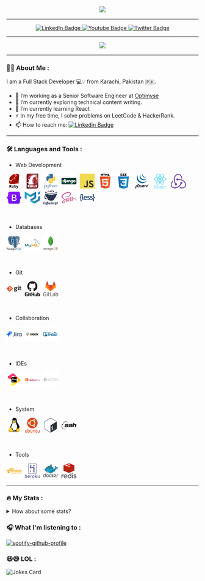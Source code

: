 <div id="header" align="center">
  <img src="https://media.giphy.com/media/M9gbBd9nbDrOTu1Mqx/giphy.gif" width="100"/>
</div>

---

<div id="badges" align="center">
  <a href="https://www.linkedin.com/in/akeedahmedfarees/">
    <img src="https://img.shields.io/badge/LinkedIn-blue?style=for-the-badge&logo=linkedin&logoColor=white" alt="LinkedIn Badge"/>
  </a>
  <a href="https://www.facebook.com/akeed.afarees">
    <img src="https://img.shields.io/badge/Facebook-blue?style=for-the-badge&logo=youtube&logoColor=white" alt="Youtube Badge"/>
  </a>
  <a href="https://twitter.com/AkeedAFarees">
    <img src="https://img.shields.io/badge/Twitter-blue?style=for-the-badge&logo=twitter&logoColor=white" alt="Twitter Badge"/>
  </a>
</div>

--- 

<div align="center">
  <img src="https://media.giphy.com/media/xTrL2z0L8j4KeldZ2S/giphy.gif"/>
</div>

---

### :man_technologist: About Me :

I am a Full Stack Developer :computer::bulb: from Karachi, Pakistan :pakistan:.

- 🔭 I’m working as a Senior Software Engineer at <a href="https://optimyse.com/">Optimyse</a>
- :page_facing_up: I’m currently exploring technical content writing.
- 🌱 I’m currently learning React
- :zap: In my free time, I solve problems on LeetCode & HackerRank.
- :mailbox: How to reach me: [![Linkedin Badge](https://img.shields.io/badge/Linkedin-blue?style=flat&logo=Linkedin&logoColor=white)](https://www.linkedin.com/in/akeedahmedfarees/)

---

### :hammer_and_wrench: Languages and Tools :

- Web Development
<div>
<img src='https://github.com/devicons/devicon/blob/master/icons/ruby/ruby-original-wordmark.svg' title="Ruby" alt="Ruby" width='40' height='40'/>&nbsp;
<img src='https://github.com/devicons/devicon/blob/master/icons/rails/rails-original-wordmark.svg' title="Rails" alt="Rails" width='40' height='40'/>&nbsp;
<img src='https://github.com/devicons/devicon/blob/master/icons/python/python-original-wordmark.svg' title="Python" alt="Python" width='40' height='40'/>&nbsp;
<img src='https://github.com/devicons/devicon/blob/master/icons/django/django-original.svg' title="Django" alt="Django" width='40' height='40'/>&nbsp;
<img src='https://github.com/devicons/devicon/blob/master/icons/javascript/javascript-original.svg' title="Javascript" alt="Javascript" width='40' height='40'/>&nbsp;  
<img src='https://github.com/devicons/devicon/blob/master/icons/html5/html5-original-wordmark.svg' title="HTML5" alt="HTML5" width='40' height='40'/>&nbsp;
<img src='https://github.com/devicons/devicon/blob/master/icons/css3/css3-original-wordmark.svg' title="CSS3" alt="CSS3" width='40' height='40'/>&nbsp;
<img src='https://github.com/devicons/devicon/blob/master/icons/jquery/jquery-original-wordmark.svg' title="JQuery" alt="JQuery" width='40' height='40'/>&nbsp;
<img src='https://github.com/devicons/devicon/blob/master/icons/react/react-original-wordmark.svg' title="react" alt="React" width='40' height='40'/>&nbsp;
<img src='https://github.com/devicons/devicon/blob/master/icons/redux/redux-original.svg' title="Redux" alt="Redux" width='40' height='40'/>&nbsp;  
<img src='https://github.com/devicons/devicon/blob/master/icons/bootstrap/bootstrap-original.svg' title="Bootstrap" alt="Bootstrap" width='40' height='40'/>&nbsp;  
<img src='https://github.com/devicons/devicon/blob/master/icons/materialui/materialui-original.svg' title="MaterialUI" alt="MaterialUI" width='40' height='40'/>&nbsp;  
<img src='https://github.com/devicons/devicon/blob/master/icons/coffeescript/coffeescript-original-wordmark.svg' title="Coffeescript" alt="Coffeescript" width='40' height='40'/>&nbsp;
<img src='https://github.com/devicons/devicon/blob/master/icons/sass/sass-original.svg' title="Sass" alt="Sass" width='40' height='40'/>&nbsp;  
<img src='https://github.com/devicons/devicon/blob/master/icons/less/less-plain-wordmark.svg' title="Less" alt="Less" width='40' height='40'/>&nbsp;  
</div>

&nbsp;
- Databases
<div>
<img src='https://github.com/devicons/devicon/blob/master/icons/postgresql/postgresql-original-wordmark.svg' title="Postgres" alt="Postgres" width='40' height='40'/>&nbsp;
<img src='https://github.com/devicons/devicon/blob/master/icons/mysql/mysql-original-wordmark.svg' title="MySql" alt="MySql" width='40' height='40'/>&nbsp;
<img src='https://github.com/devicons/devicon/blob/master/icons/mongodb/mongodb-original-wordmark.svg' title="MongoDB" alt="MongoDB" width='40' height='40'/>&nbsp;
</div>

&nbsp;
- Git
<div>
<img src='https://github.com/devicons/devicon/blob/master/icons/git/git-original-wordmark.svg' title="Git" alt="Git" width='40' height='40'/>&nbsp;
<img src='https://github.com/devicons/devicon/blob/master/icons/github/github-original-wordmark.svg' title="Github" alt="Github" width='40' height='40'/>&nbsp;
<img src='https://github.com/devicons/devicon/blob/master/icons/gitlab/gitlab-original-wordmark.svg' title="Gitlab" alt="Gitlab" width='40' height='40'/>&nbsp;
</div>

&nbsp;
- Collaboration
<div>
<img src='https://github.com/devicons/devicon/blob/master/icons/jira/jira-original-wordmark.svg' title="Jira" alt="Jira" width='40' height='40'/>&nbsp;
<img src='https://github.com/devicons/devicon/blob/master/icons/slack/slack-original-wordmark.svg' title="Slack" alt="Slack" width='40' height='40'/>&nbsp;
<img src='https://github.com/devicons/devicon/blob/master/icons/trello/trello-plain-wordmark.svg' title="Trello" alt="Trello" width='40' height='40'/>&nbsp;
</div>

&nbsp;
- IDEs
<div>
<img src='https://github.com/devicons/devicon/blob/master/icons/jetbrains/jetbrains-original.svg' title="JetBrains" alt="JetBrains" width='40' height='40'/>&nbsp;  
<img src='https://github.com/devicons/devicon/blob/master/icons/rubymine/rubymine-original-wordmark.svg' title="RubyMine" alt="RubyMine" width='40' height='40'/>&nbsp;
<img src='https://github.com/devicons/devicon/blob/master/icons/atom/atom-original-wordmark.svg' title="Atom" alt="Atom" width='40' height='40'/>&nbsp;
</div>

&nbsp;
- System
<div>
<img src='https://github.com/devicons/devicon/blob/master/icons/linux/linux-original.svg' title="Linux" alt="Linux" width='40' height='40'/>&nbsp;  
<img src='https://github.com/devicons/devicon/blob/master/icons/ubuntu/ubuntu-plain-wordmark.svg' title="Ubuntu" alt="Ubuntu" width='40' height='40'/>&nbsp;  
<img src='https://github.com/devicons/devicon/blob/master/icons/bash/bash-original.svg' title="Bash" alt="Bash" width='40' height='40'/>&nbsp;  
<img src='https://github.com/devicons/devicon/blob/master/icons/ssh/ssh-original-wordmark.svg' title="SSH" alt="SSH" width='40' height='40'/>&nbsp; 
</div>

&nbsp;
- Tools
<div>
<img src="https://github.com/devicons/devicon/blob/master/icons/amazonwebservices/amazonwebservices-plain-wordmark.svg" title="AWS" alt="AWS" width="40" height="40"/>&nbsp;
<img src='https://github.com/devicons/devicon/blob/master/icons/heroku/heroku-original-wordmark.svg' title="Heroku" alt="Heroku" width='40' height='40'/>&nbsp;
<img src='https://github.com/devicons/devicon/blob/master/icons/docker/docker-original-wordmark.svg' title="Docker" alt="Docker" width='40' height='40'/>&nbsp;
<img src='https://github.com/devicons/devicon/blob/master/icons/redis/redis-original-wordmark.svg' title="Redis" alt="Redis" width='40' height='40'/>&nbsp;
</div>

---

### :fire: My Stats :

<details>
  <summary align="left">How about some stats?
    <img align="right" src="https://komarev.com/ghpvc/?username=AkeedAFarees&style=flat-square&color=blueviolet&style=plastic&label=GITHUB+VIEWS" alt=""/>
  </summary>

  <p align="center">
    <img align="center" src="http://github-readme-streak-stats.herokuapp.com?user=AkeedAFarees&theme=onedark&hide_border=true&date_format=M%20j%5B%2C%20Y%5D&count_private=true"/>
    <br>
    <img align="center" src="https://github-readme-stats.vercel.app/api/top-langs/?username=AkeedAFarees&layout=compact&langs_count=10&hide=php"/>
  </p>

  <p>
    <i>
      *NOTE: Most used languages does not indicate my skill level or something like that, it's a github metric of which languages I have the most code on github.
    </i>
  </p>
</details>

### :headphones: What I'm listening to :

[![spotify-github-profile](https://spotify-github-profile.vercel.app/api/view?uid=akeedafarees&cover_image=true&theme=default&bar_color=e58334&bar_color_cover=false)](https://github.com/kittinan/spotify-github-profile)

### :laughing::sweat_smile: LOL :

![Jokes Card](https://readme-jokes.vercel.app/api?theme=dracula)
